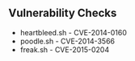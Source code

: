 ## Vulnerability Checks
 * heartbleed.sh - CVE-2014-0160
 * poodle.sh - CVE-2014-3566
 * freak.sh - CVE-2015-0204 
